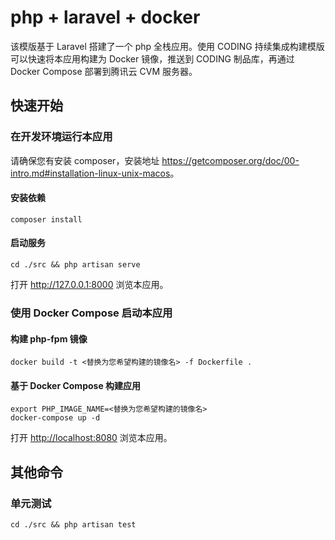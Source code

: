 # php + laravel + docker

该模版基于 Laravel 搭建了一个 php 全栈应用。使用 CODING 持续集成构建模版可以快速将本应用构建为 Docker 镜像，推送到 CODING 制品库，再通过 Docker Compose 部署到腾讯云 CVM 服务器。

## 快速开始

### 在开发环境运行本应用

请确保您有安装 composer，安装地址 <https://getcomposer.org/doc/00-intro.md#installation-linux-unix-macos>。

#### 安装依赖

```
composer install
```

#### 启动服务

```
cd ./src && php artisan serve
```

打开 <http://127.0.0.1:8000> 浏览本应用。

### 使用 Docker Compose 启动本应用

#### 构建 php-fpm 镜像

```
docker build -t <替换为您希望构建的镜像名> -f Dockerfile .
```

#### 基于 Docker Compose 构建应用

```
export PHP_IMAGE_NAME=<替换为您希望构建的镜像名>
docker-compose up -d
```

打开 <http://localhost:8080> 浏览本应用。

## 其他命令

### 单元测试

```
cd ./src && php artisan test
```